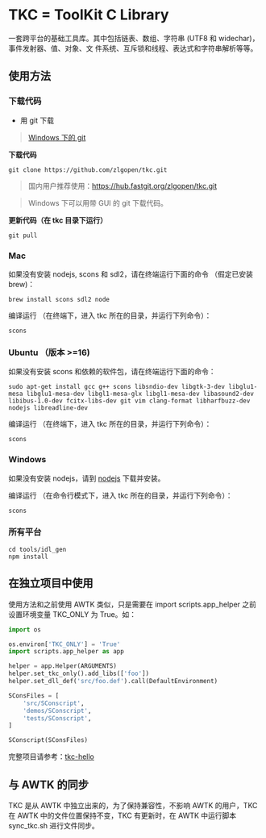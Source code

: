 # TKC = ToolKit C Library

一套跨平台的基础工具库。其中包括链表、数组、字符串 (UTF8 和 widechar)，事件发射器、值、对象、文
件系统、互斥锁和线程、表达式和字符串解析等等。

## 使用方法

### 下载代码

* 用 git 下载

> [Windows 下的 git](https://git-scm.com/download/win)

**下载代码**

```
git clone https://github.com/zlgopen/tkc.git
```

> 国内用户推荐使用：https://hub.fastgit.org/zlgopen/tkc.git

> Windows 下可以用带 GUI 的 git 下载代码。

**更新代码（在 tkc 目录下运行）**

```
git pull
```

### Mac

如果没有安装 nodejs, scons 和 sdl2，请在终端运行下面的命令 （假定已安装 brew)：

```
brew install scons sdl2 node
```

编译运行 （在终端下，进入 tkc 所在的目录，并运行下列命令）：

```
scons
```

### Ubuntu （版本 >=16)

如果没有安装 scons 和依赖的软件包，请在终端运行下面的命令：

```
sudo apt-get install gcc g++ scons libsndio-dev libgtk-3-dev libglu1-mesa libglu1-mesa-dev libgl1-mesa-glx libgl1-mesa-dev libasound2-dev libibus-1.0-dev fcitx-libs-dev git vim clang-format libharfbuzz-dev nodejs libreadline-dev
```

编译运行 （在终端下，进入 tkc 所在的目录，并运行下列命令）：

```
scons
```

### Windows

如果没有安装 nodejs，请到 [nodejs](https://nodejs.org/en/) 下载并安装。

编译运行 （在命令行模式下，进入 tkc 所在的目录，并运行下列命令）：

```
scons
```

### 所有平台

```
cd tools/idl_gen
npm install
```

## 在独立项目中使用

使用方法和之前使用 AWTK 类似，只是需要在 import scripts.app_helper 之前设置环境变量 TKC_ONLY 为 True。如：

```python
import os 

os.environ['TKC_ONLY'] = 'True'
import scripts.app_helper as app 

helper = app.Helper(ARGUMENTS)
helper.set_tkc_only().add_libs(['foo'])
helper.set_dll_def('src/foo.def').call(DefaultEnvironment)

SConsFiles = [ 
    'src/SConscript',
    'demos/SConscript',
    'tests/SConscript',
]

SConscript(SConsFiles)
```

完整项目请参考：[tkc-hello](https://github.com/zlgopen/tkc-hello)

## 与 AWTK 的同步

TKC 是从 AWTK 中独立出来的，为了保持兼容性，不影响 AWTK 的用户，TKC 在 AWTK 中的文件位置保持不变，TKC 有更新时，在 AWTK 中运行脚本 sync_tkc.sh 进行文件同步。